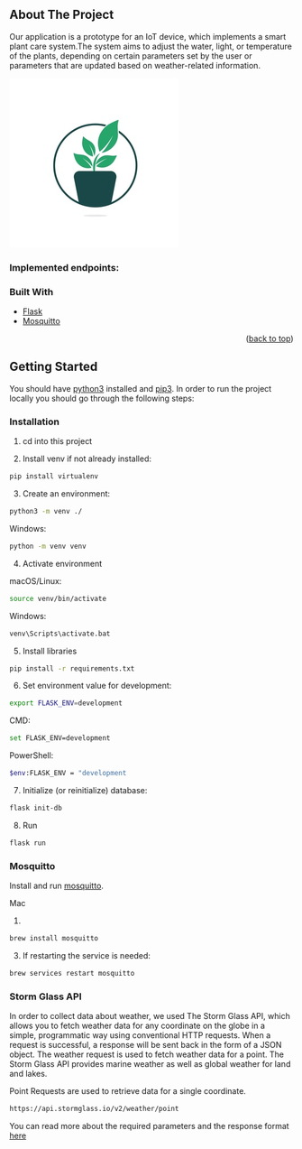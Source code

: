 

## About The Project

Our application is a prototype for an IoT device, which implements a smart plant care system.The system aims to adjust the water, light, or temperature of the plants, depending on certain parameters set by the user or
parameters that are updated based on weather-related information.


![Plant logo](https://github.com/AlexandruMihai22/Proiect-Inginerie-Software/blob/master/plant.jpg)

### Implemented endpoints:




### Built With


* [Flask](https://flask.palletsprojects.com/en/2.0.x/)
* [Mosquitto](https://mosquitto.org/documentation/)


<p align="right">(<a href="#top">back to top</a>)</p>



<!-- GETTING STARTED -->
## Getting Started



You should have [python3](https://www.python.org/download/releases/3.0/) installed and [pip3](https://www.activestate.com/resources/quick-reads/how-to-install-and-use-pip3/). 
In order to run the project locally you should go through the following steps:
 
### Installation

1. cd into this project  

2. Install venv if not already installed:  
```sh
pip install virtualenv
```

  
3. Create an environment:  
```sh
python3 -m venv ./
```

  
Windows: 
```sh
python -m venv venv
```


4. Activate environment  

macOS/Linux:  
```sh
source venv/bin/activate
```


Windows:  
```sh
venv\Scripts\activate.bat
```


5. Install libraries
```sh
pip install -r requirements.txt
```


6. Set environment value for development:
```sh
export FLASK_ENV=development
```


CMD:
```sh
set FLASK_ENV=development
```


PowerShell:
```sh
$env:FLASK_ENV = "development
```


7. Initialize (or reinitialize) database:  
```sh
flask init-db
```
8. Run  

```sh
flask run
```
### Mosquitto 

Install and run [mosquitto](https://mosquitto.org/download/).

Mac

1. 
```sh
brew install mosquitto
```
3. If restarting the service is needed: 
```sh
brew services restart mosquitto
```

### Storm Glass API 

In order to collect data about weather, we used The Storm Glass API, which allows you to fetch weather data for any coordinate on the globe in a simple, programmatic way using conventional HTTP requests. When a request is successful, a response will be sent back in the form of a JSON object.
The weather request is used to fetch weather data for a point. The Storm Glass API provides marine weather as well as global weather for land and lakes.

Point Requests are used to retrieve data for a single coordinate.

```sh
https://api.stormglass.io/v2/weather/point
```
You can read more about the required parameters and the response format [here](https://docs.stormglass.io/?_gl=1*1hkz7yn*_ga*MTcyNzk0ODA3OS4xNjM2OTE4ODk2*_ga_79XDW52F27*MTYzNjkxODg5Ni4xLjAuMTYzNjkxODkwOC4w&_ga=2.44520877.823273569.1636918896-1727948079.1636918896#/weather)


